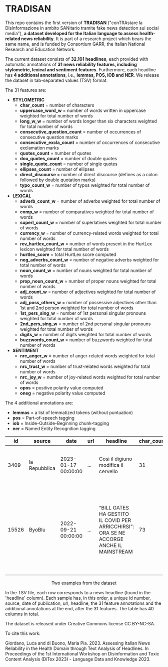 # TRADISAN
This repo contains the first version of **TRADISAN** ("conTRAstare la DIsinformazione in ambito SANitario tramite fake news detection sui social media"), **a dataset developed for the Italian language to assess health-related news reliability**. It is part of a research project which bears the same name, and is funded by Consortium GARR, the Italian National Research and Education Network.

The current dataset consists of **32.101 headlines**, each provided with automatic annotations of **31 news reliability features, including stylometric, lexical and sentiment features**. Furthermore, each headline has **4 additional annotations**, i.e., **lemmas, POS, IOB and NER**. We release the dataset in tab-separated values (TSV) format.

The 31 features are:
- **STYLOMETRIC**
  - **char_count** = number of characters
  - **uppercase_word_w** = number of words written in uppercase weighted for total number of words
  - **long_w_w** = number of words longer than six characters weighted for total number of words
  - **consecutive_question_count** = number of occurrences of consecutive question marks
  - **consecutive_excla_count** = number of occurrences of consecutive exclamation marks
  - **quotes_count** = number of quotes
  - **dou_quotes_count** = number of double quotes
  - **single_quote_count** = number of single quotes
  - **ellipses_count** = number of ellipses
  - **direct_discourse** = number of direct discourse (defines as a colon followed by double quotation marks)
  - **typo_count_w** = number of typos weighted for total number of words
- **LEXICAL**
  - **adverb_count_w** = number of adverbs weighted for total number of words
  - **comp_w** = number of comparatives weighted for total number of words
  - **superl_count_w** = number of superlatives weighted for total number of words
  - **currency_w** = number of currency-related words weighted for total number of words
  - **rev_hurtlex_count_w** = number of words present in the HurtLex lexicon weighted for total number of words
  - **hurtlex_score** = total HurtLex score computed
  - **neg_adverbs_count_w** = number of negative adverbs weighted for total number of words
  - **noun_count_w** = number of nouns weighted for total number of words
  - **prop_noun_count_w** = number of proper nouns weighted for total number of words
  - **adj_count_w** = number of adjectives weighted for total number of words
  - **adj_poss_others_w** = number of possessive adjectives other than 1st and 2nd person weighted for total number of words
  - **1st_pers_sing_w** = number of 1st personal singular pronouns weighted for total number of words
  - **2nd_pers_sing_w** = number of 2nd personal singular pronouns weighted for total number of words
  - **digits_w** = number of digits weighted for total number of words
  - **buzzwords_count_w** = number of buzzwords weighted for total number of words
- **SENTIMENT**
  - **nrc_anger_w** = number of anger-related words weighted for total number of words
  - **nrc_trust_w** = number of trust-related words weighted for total number of words
  - **nrc_joy_w** = number of joy-related words weighted for total number of words
  - **opos** = positive polarity value computed
  - **oneg** =  negative polarity value computed

 The 4 additional annotations are:
 - **lemmas** = a list of lemmatized tokens (without puntuation)
 - **pos** = Part-of-speech tagging 
 - **iob** = Inside-Outside-Beginning chunk-tagging
 - **ner** = Named Entity Recognition tagging

| id | source | date | url | headline | char_count | ... | oneg | lemmas | ... | ner |
| -- | ------ | ---- | --- | -------- | ---------- | --- | ---- | ------ | --- | --- |
| 3409 | la Repubblica | 2023-01-17 00:00:00 | ... | Così il digiuno modifica il cervello | 31 | ... | 0.6437915 | ['così', 'il', 'digiuno', 'modifica', 'il', 'cervello'] | ... | ['O', 'O', 'O', 'O', 'O', 'O'] |
| 15526 | ByoBlu | 2022-09-21 00:00:00 | ... | “BILL GATES HA GESTITO IL COVID PER ARRICCHIRSI”: ORA SE NE ACCORGE ANCHE IL MAINSTREAM | 73 | ... | 0.0032087807 | ['BILL', 'GATES', 'HA', 'GESTITO', 'IL', 'COVID', 'PER', 'ARRICCHIRSI', 'oRA', 'sE', 'NE', 'ACCORGE', 'ANCHE', 'IL', 'MAINSTREAM'] | ['O', 'MISC', 'MISC', 'O', 'MISC', 'O', 'ORG', 'O', 'ORG', 'O', 'O', 'O', 'O', 'O', 'O', 'O', 'O', 'MISC'] |

<p align="center">
Two examples from the dataset
</p>  

In the TSV file, each row corresponds to a news headline (found in the 'headline' column). Each sample has, in this order, a unique id number, source, date of publication, url, headline, the 31 feature annotations and the additional annotations at the end, after the 31 features. The table has 40 columns in total.

The dataset is released under Creative Commons license CC BY-NC-SA.

To cite this work:

Giordano, Luca and di Buono, Maria Pia. 2023.  Assessing Italian News Reliability in the Health Domain through Text Analysis of Headlines. In Proceedings of the 1st International Workshop on Disinformation and Toxic Content Analysis (DiTox 2023) - Language Data and Knowledge 2023.
